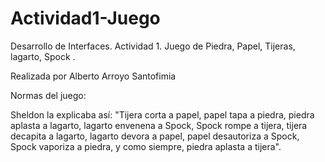 # Actividad1-Juego
Desarrollo de Interfaces. Actividad 1. Juego de Piedra, Papel, Tijeras, lagarto, Spock . 

Realizada por Alberto Arroyo Santofimia

Normas del juego:

Sheldon la explicaba así: "Tijera corta a papel, papel tapa a piedra, piedra aplasta a lagarto, lagarto envenena a Spock, Spock rompe a tijera, tijera decapita a lagarto, lagarto devora a papel, papel desautoriza a Spock, Spock vaporiza a piedra, y como siempre, piedra aplasta a tijera".


